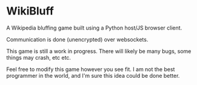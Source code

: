 # WikiBluff
A Wikipedia bluffing game built using a Python host/JS browser client.

Communication is done (unencrypted) over websockets.

This game is still a work in progress. There will likely be many bugs, some things may crash, etc etc.

Feel free to modify this game however you see fit. I am not the best programmer in the world, and I'm sure this idea could be done better.
